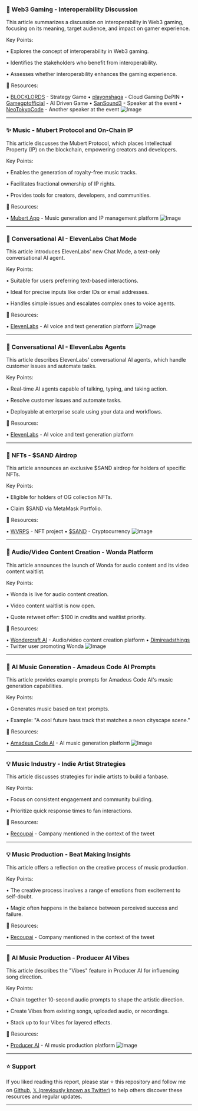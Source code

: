 ### 🤖 Web3 Gaming - Interoperability Discussion

This article summarizes a discussion on interoperability in Web3 gaming, focusing on its meaning, target audience, and impact on gamer experience.

Key Points:

•  Explores the concept of interoperability in Web3 gaming.


•  Identifies the stakeholders who benefit from interoperability.


•  Assesses whether interoperability enhances the gaming experience.


🔗 Resources:

• [BLOCKLORDS](https://x.com/BLOCKLORDS) - Strategy Game
• [playonshaga](https://x.com/playonshaga) - Cloud Gaming DePIN
• [Gamegptofficial](https://x.com/Gamegptofficial) - AI Driven Game
• [SanSound3](https://x.com/SanSound3) -  Speaker at the event
• [NeoTokyoCode](https://x.com/NeoTokyoCode) -  Another speaker at the event
![Image](https://pbs.twimg.com/media/Gy6Bpm0bIAAHa1C?format=jpg&name=small)


---

### ✨ Music - Mubert Protocol and On-Chain IP

This article discusses the Mubert Protocol, which places Intellectual Property (IP) on the blockchain, empowering creators and developers.

Key Points:

•  Enables the generation of royalty-free music tracks.


•  Facilitates fractional ownership of IP rights.


•  Provides tools for creators, developers, and communities.



🔗 Resources:

• [Mubert App](https://x.com/mubertapp) - Music generation and IP management platform
![Image](https://pbs.twimg.com/media/GyzlOryXIAIsKT-?format=jpg&name=small)


---

### 🤖 Conversational AI - ElevenLabs Chat Mode

This article introduces ElevenLabs' new Chat Mode, a text-only conversational AI agent.

Key Points:

•  Suitable for users preferring text-based interactions.


•  Ideal for precise inputs like order IDs or email addresses.


•  Handles simple issues and escalates complex ones to voice agents.



🔗 Resources:

• [ElevenLabs](https://x.com/elevenlabsio) - AI voice and text generation platform
![Image](https://pbs.twimg.com/media/GyuSzsIWUAAo2_a?format=jpg&name=small)


---

### 🤖 Conversational AI - ElevenLabs Agents

This article describes ElevenLabs' conversational AI agents, which handle customer issues and automate tasks.

Key Points:

•  Real-time AI agents capable of talking, typing, and taking action.


•  Resolve customer issues and automate tasks.


•  Deployable at enterprise scale using your data and workflows.



🔗 Resources:

• [ElevenLabs](https://x.com/elevenlabsio) - AI voice and text generation platform


---

### 🚀 NFTs - $SAND Airdrop

This article announces an exclusive $SAND airdrop for holders of specific NFTs.

Key Points:

•  Eligible for holders of OG collection NFTs.


•  Claim $SAND via MetaMask Portfolio.



🔗 Resources:

• [WVRPS](https://x.com/wvrps) - NFT project
• [$SAND](https://x.com/search?q=%24SAND&src=cashtag_click) - Cryptocurrency
![Image](https://t.co/AoHaKZwRX2)


---

### 🚀 Audio/Video Content Creation - Wonda Platform

This article announces the launch of Wonda for audio content and its video content waitlist.

Key Points:

•  Wonda is live for audio content creation.


•  Video content waitlist is now open.


•  Quote retweet offer: $100 in credits and waitlist priority.


🔗 Resources:

• [Wondercraft AI](https://x.com/wondercraft_ai) - Audio/video content creation platform
• [Dimireadsthings](https://x.com/dimireadsthings) - Twitter user promoting Wonda
![Image](https://t.co/a7lXkmMXE3)


---

### 🤖 AI Music Generation - Amadeus Code AI Prompts

This article provides example prompts for Amadeus Code AI's music generation capabilities.

Key Points:

•  Generates music based on text prompts.


•  Example: "A cool future bass track that matches a neon cityscape scene."



🔗 Resources:

• [Amadeus Code AI](https://x.com/AmadeusCodeAI) - AI music generation platform
![Image](https://pbs.twimg.com/amplify_video_thumb/1956493267006074880/img/6pLmO3jh6PngKOui.jpg)


---

### 💡 Music Industry - Indie Artist Strategies

This article discusses strategies for indie artists to build a fanbase.

Key Points:

•  Focus on consistent engagement and community building.


•  Prioritize quick response times to fan interactions.



🔗 Resources:

• [Recoupai](https://x.com/recoupai) -  Company mentioned in the context of the tweet


---

### 💡 Music Production - Beat Making Insights

This article offers a reflection on the creative process of music production.

Key Points:

•  The creative process involves a range of emotions from excitement to self-doubt.


•  Magic often happens in the balance between perceived success and failure.



🔗 Resources:

• [Recoupai](https://x.com/recoupai) - Company mentioned in the context of the tweet


---

### 🚀 AI Music Production - Producer AI Vibes

This article describes the "Vibes" feature in Producer AI for influencing song direction.

Key Points:

•  Chain together 10-second audio prompts to shape the artistic direction.


•  Create Vibes from existing songs, uploaded audio, or recordings.


•  Stack up to four Vibes for layered effects.



🔗 Resources:

• [Producer AI](https://x.com/producer_ai) - AI music production platform
![Image](https://pbs.twimg.com/amplify_video_thumb/1955401699331629056/img/rbVSExdGBqXuwL12.jpg)


---

### ⭐️ Support

If you liked reading this report, please star ⭐️ this repository and follow me on [Github](https://github.com/Drix10), [𝕏 (previously known as Twitter)](https://x.com/DRIX_10_) to help others discover these resources and regular updates.

---